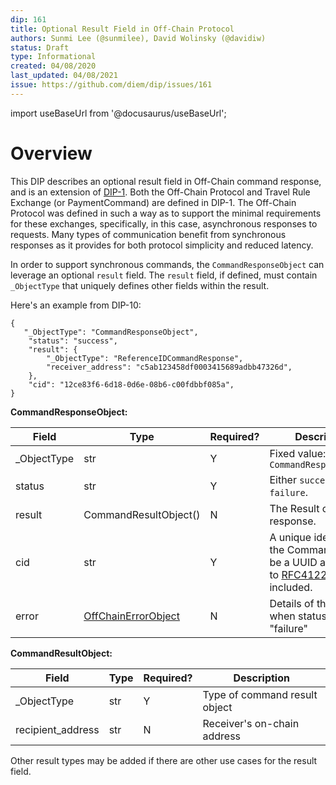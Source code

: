 ```yaml
---
dip: 161
title: Optional Result Field in Off-Chain Protocol
authors: Sunmi Lee (@sunmilee), David Wolinsky (@davidiw)
status: Draft
type: Informational
created: 04/08/2020
last_updated: 04/08/2021
issue: https://github.com/diem/dip/issues/161
---
```


import useBaseUrl from '@docusaurus/useBaseUrl';

# Overview

This DIP describes an optional result field in Off-Chain command response, and is an extension of [DIP-1](https://github.com/diem/dip/blob/main/dips/dip-1.mdx).
Both the Off-Chain Protocol and Travel Rule Exchange (or PaymentCommand) are defined in DIP-1. The Off-Chain Protocol was defined in such a way as to support the minimal requirements for these exchanges, specifically, in this case, asynchronous responses to requests. Many types of communication benefit from synchronous responses as it provides for both protocol simplicity and reduced latency. 

In order to support synchronous commands, the `CommandResponseObject` can leverage an optional `result` field. The `result` field, if defined, must contain `_ObjectType` that uniquely defines other fields within the result.

Here's an example from DIP-10:
```
{
   "_ObjectType": "CommandResponseObject",
    "status": "success",
    "result": {
	    "_ObjectType": "ReferenceIDCommandResponse",
	    "receiver_address": "c5ab123458df0003415689adbb47326d",
    },
    "cid": "12ce83f6-6d18-0d6e-08b6-c00fdbbf085a",
}
```

**CommandResponseObject:**

| Field 	    | Type 	     | Required? 	| Description 	           |
|-------	    |------	     |-----------	|-------------	           |
| _ObjectType   | str        | Y | Fixed value: `CommandResponseObject`|
| status       | str | Y | Either `success` or `failure`. |
| result       | CommandResultObject() | N | The Result object of response. |
| cid           | str         | Y            | A unique identifier for the Command. Should be a UUID according to [RFC4122](https://tools.ietf.org/html/rfc4122) with "-"'s included. |
| error | [OffChainErrorObject](https://github.com/diem/dip/blob/main/dips/dip-1.mdx#offchainerrorobject) | N | Details of the error when status == "failure" |

**CommandResultObject:**

| Field 	    | Type 	     | Required? 	| Description 	           |
|-------	    |------	     |-----------	|-------------	           |
| _ObjectType   | str        | Y | Type of command result object |
| recipient_address       | str | N | Receiver's on-chain address |

Other result types may be added if there are other use cases for the result field.
